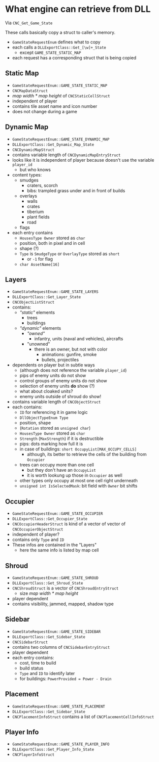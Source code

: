 # What engine can retrieve from DLL
Via `CNC_Get_Game_State`

These calls basically copy a struct to caller's memory.

 * `GameStateRequestEnum` defines what to copy
 * each calls a `DLLExportClass::Get_[\w]+_State`
   * except `GAME_STATE_STATIC_MAP`
 * each request has a corresponding struct that is being copied

## Static Map
 * `GameStateRequestEnum::GAME_STATE_STATIC_MAP`
 * `CNCMapDataStruct`
 * _map width * map height_ of `CNCStaticCellStruct`
 * independent of player
 * contains tile asset name and icon number
 * does not change during a game
 
## Dynamic Map
 * `GameStateRequestEnum::GAME_STATE_DYNAMIC_MAP`
 * `DLLExportClass::Get_Dynamic_Map_State`
 * `CNCDynamicMapStruct`
 * contains variable length of `CNCDynamicMapEntryStruct`
 * looks like it is independent of player because doesn't use the variable `player_id`
   * but who knows
 * content types:
   * smudges
     * craters, scorch
     * bibs: trampled grass under and in front of builds
   * overlays
     * walls
     * crates
     * tiberium
     * plant fields
     * road
   * flags
 * each entry contains
   * `HousesType Owner` stored as `char`
   * position, both in pixel and in cell
   * shape (?)
   * `Type` is `SmudgeType` or `OverlayType` stored as `short`
     * or `-1` for flag
   * `char AssetName[16]`
 
## Layers
 * `GameStateRequestEnum::GAME_STATE_LAYERS`
 * `DLLExportClass::Get_Layer_State`
 * `CNCObjectListStruct`
 * contains:
   * _"static"_ elements
     * trees
     * buildings
   * _"dynamic"_ elements
     * _"owned"_
       * infantry, units (naval and vehicles), aircrafts
     * "unowned"
       * there is an owner, but not with color
         * animations: gunfire, smoke
         * bullets, projectiles
 * dependents on player but in subtle ways
   * (although does not reference the variable `player_id`)
   * pips of enemy units do not show
   * control groups of enemy units do not show
   * selection of enemy units **do** show (?)
   * what about cloaked units?
   * enemy units outside of shroud do show!
 * contains variable length of `CNCObjectStruct`
 * each contains:
   * `ID` for referencing it in game logic
   * `DllObjectTypeEnum Type`
   * position, shape
   * (`Rotation` stored as `unsigned char`)
   * `HousesType Owner` stored as `char`
   * `Strength` (`MaxStrength`) if it is destructible
   * pips: dots marking how full it is
   * in case of buildings: `short OccupyList[MAX_OCCUPY_CELLS]`
     * although, its better to retrieve the cells of the building from `Occupier`
   * trees can occupy more than one cell
     * but they don't have an `OccupyList`
     * it is worth lookung up those in `Occupier` as well
   * other types only occupy at most one cell right underneath
   * `unsigned int IsSelectedMask`: bit field with `Owner` bit shifts

## Occupier
 * `GameStateRequestEnum::GAME_STATE_OCCUPIER`
 * `DLLExportClass::Get_Occupier_State`
 * `CNCOccupierHeaderStruct` is kind of a vector of vector of `CNCOccupierObjectStruct`
 * independent of player?
 * contains only `Type` and `ID`
 * These infos are contained in the "Layers"
   * here the same info is listed by map cell

## Shroud
 * `GameStateRequestEnum::GAME_STATE_SHROUD`
 * `DLLExportClass::Get_Shroud_State`
 * `CNCShroudStruct` is a vector of `CNCShroudEntryStruct`
   * size _map width * map height_
 * player dependent
 * contains visibility, jammed, mapped, shadow type

## Sidebar
 * `GameStateRequestEnum::GAME_STATE_SIDEBAR`
 * `DLLExportClass::Get_Sidebar_State`
 * `CNCSidebarStruct`
 * contains two columns of `CNCSidebarEntryStruct`
 * player dependent
 * each entry contains:
   * cost, time to build
   * build status
   * `Type` and `ID` to identify later
   * for buildings: `PowerProvided = Power - Drain`

## Placement
 * `GameStateRequestEnum::GAME_STATE_PLACEMENT`
 * `DLLExportClass::Get_Sidebar_State`
 * `CNCPlacementInfoStruct` contains a list of `CNCPlacementCellInfoStruct`

 ## Player Info
 * `GameStateRequestEnum::GAME_STATE_PLAYER_INFO`
 * `DLLExportClass::Get_Player_Info_State`
 * `CNCPlayerInfoStruct`
